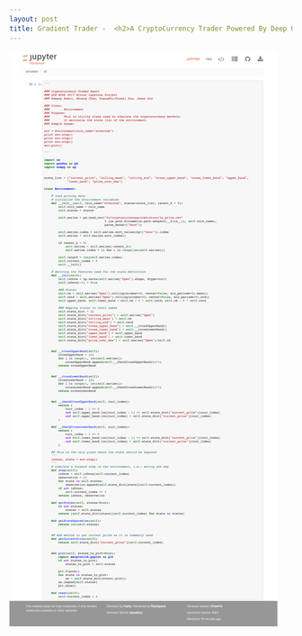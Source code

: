 ```yaml
---
layout: post
title: Gradient Trader -  <h2>A CryptoCurrency Trader Powered By Deep Q-Learning<h2>
---
```


![env.png](https://github.com/GradientTrader/gradienttrader.github.io/blob/master/images/env.png?raw=true)



